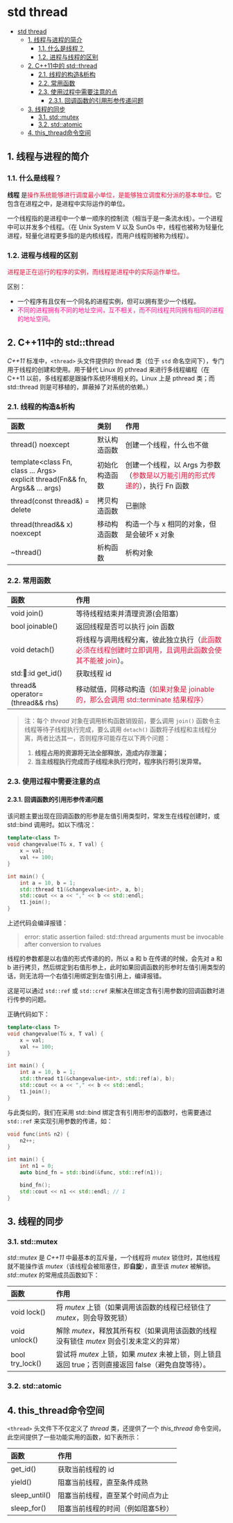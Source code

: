 # std thread

<!-- TOC -->

- [std thread](#std-thread)
  - [1. 线程与进程的简介](#1-线程与进程的简介)
    - [1.1. 什么是线程？](#11-什么是线程)
    - [1.2. 进程与线程的区别](#12-进程与线程的区别)
  - [2. C++11中的 std::thread](#2-c11中的-stdthread)
    - [2.1. 线程的构造&析构](#21-线程的构造析构)
    - [2.2. 常用函数](#22-常用函数)
    - [2.3. 使用过程中需要注意的点](#23-使用过程中需要注意的点)
      - [2.3.1. 回调函数的引用形参传递问题](#231-回调函数的引用形参传递问题)
  - [3. 线程的同步](#3-线程的同步)
    - [3.1. std::mutex](#31-stdmutex)
    - [3.2. std::atomic](#32-stdatomic)
  - [4. this_thread命令空间](#4-this_thread命令空间)

<!-- /TOC -->

## 1. 线程与进程的简介

### 1.1. 什么是线程？

**线程** 是<font color=Crimson>操作系统能够进行调度最小单位，是能够独立调度和分派的基本单位。</font>它包含在进程之中，是进程中实际运作的单位。

一个线程指的是进程中一个单一顺序的控制流（相当于是一条流水线）。一个进程中可以并发多个线程。（在 Unix System V 以及 SunOs 中，线程也被称为轻量化进程，轻量化进程更多指的是内核线程，而用户线程则被称为线程）。

### 1.2. 进程与线程的区别

<font color=Crimson>进程是正在运行的程序的实例，而线程是进程中的实际运作单位。</font>

区别：

- 一个程序有且仅有一个同名的进程实例，但可以拥有至少一个线程。
- <font color=DeepPink>不同的进程拥有不同的地址空间，互不相关，而不同线程共同拥有相同的进程的地址空间。</font>

## 2. C++11中的 std::thread

*C++11* 标准中，`<thread>` 头文件提供的 thread 类（位于 `std` 命名空间下），专门用于线程的创建和使用。用于替代 Linux 的 pthread 来进行多线程编程（在 C++11 以前，多线程都是跟操作系统环境相关的。Linux 上是 pthread 类；而 std::thread 则是可移植的，屏蔽掉了对系统的依赖。）

### 2.1. 线程的构造&析构

| 函数 | 类别 | 作用 |
| :--- | :--- | :--- |
| thread() noexcept | 默认构造函数 | 创建一个线程，什么也不做 |
| template\<class Fn, class ... Args\> <br> explicit thread(Fn&& fn, Args&& ... args) | 初始化构造函数 | 创建一个线程，以 Args 为参数（<font color=Crimson>参数是以万能引用的形式传递的</font>），执行 Fn 函数 |
| thread(const thread&) = delete | 拷贝构造函数 | 已删除 |
| thread(thread&& x) noexcept | 移动构造函数 | 构造一个与 x 相同的对象，但是会破坏 x 对象|
| ~thread() | 析构函数 | 析构对象 |

### 2.2. 常用函数

| 函数 |作用 |
| :--- | :--- |
| void join() | 等待线程结束并清理资源(会阻塞) |
| bool joinable() | 返回线程是否可以执行 join 函数 |
| void detach() | 将线程与调用线程分离，彼此独立执行（<font color=Crimson>此函数必须在线程创建时立即调用，且调用此函数会使其不能被 join</font>）。 |
| std::thread::id get_id() | 获取线程 id |
| thread& operator=(thread&& rhs) | 移动赋值，同移动构造（<font color=Crimson>如果对象是 joinable 的，那么会调用 std::terminate 结果程序）</font> |

> 注：每个 *thread* 对象在调用析构函数销毁前，要么调用 `join()` 函数令主线程等待子线程执行完成，要么调用 `detach()` 函数将子线程和主线程分离，两者比选其一，否则程序可能存在以下两个问题：
>
> 1. **线程占用的资源将无法全部释放，造成内存泄漏；**
> 2. **当主线程执行完成而子线程未执行完时，程序执行将引发异常。**

### 2.3. 使用过程中需要注意的点

#### 2.3.1. 回调函数的引用形参传递问题

该问题主要出现在回调函数的形参是左值引用类型时，常发生在线程创建时，或 std::bind 调用时。如以下i情况：

```c++
template<class T>
void changevalue(T& x, T val) {
    x = val;
    val += 100;
}

int main() {
    int a = 10, b = 1;
    std::thread t1(&changevalue<int>, a, b);
    std::cout << a << "," << b << std::endl;
    t1.join();
}
```

上述代码会编译报错：

> error: static assertion failed: std::thread arguments must be invocable after conversion to rvalues

线程的参数都是以右值的形式传递的的，所以 a 和 b 在传递的时候，会先对 a 和 b 进行拷贝，然后绑定到右值形参上，此时如果回调函数的形参时左值引用类型的话，则无法将一个右值引用绑定到左值引用上，编译报错。

这是可以通过 `std::ref` 或 `std::cref` 来解决在绑定含有引用参数的回调函数时进行传参的问题。

正确代码如下：

```c++
template<class T>
void changevalue(T& x, T val) {
    x = val;
    val += 100;
}

int main() {
    int a = 10, b = 1;
    std::thread t1(&changevalue<int>, std::ref(a), b);
    std::cout << a << "," << b << std::endl;
    t1.join();
}
```

与此类似的，我们在采用 std::bind 绑定含有引用形参的函数时，也需要通过 `std::ref` 来实现引用参数的传递，如：

```c++
void func(int& n2) {
    n2++;
}

int main() {
    int n1 = 0;
    auto bind_fn = std::bind(&func, std::ref(n1));

    bind_fn();
    std::cout << n1 << std::endl; // 1
}
```

## 3. 线程的同步

### 3.1. std::mutex

*std::mutex* 是 *C++11* 中最基本的互斥量，一个线程将 *mutex* 锁住时，其他线程就不能操作该 *mutex*（该线程会被阻塞住，即**自旋**），直至该 *mutex* 被解锁。*std::mutex* 的常用成员函数如下：

| 函数 |作用 |
| :--- | :--- |
| void lock() | 将 *mutex* 上锁（如果调用该函数的线程已经锁住了 *mutex*，则会导致死锁）|
| void unlock() | 解除 *mutex*，释放其所有权（如果调用该函数的线程没有锁住 *mutex* 则会引发未定义的异常） |
| bool try_lock() | 尝试将 *mutex* 上锁，如果 *mutex* 未被上锁，则上锁且返回 true；否则直接返回 false（避免自旋等待）。|

### 3.2. std::atomic

## 4. this_thread命令空间

`<thread>` 头文件下不仅定义了 *thread* 类，还提供了一个 *this_thread* 命令空间，此空间提供了一些功能实用的函数，如下表所示：

| 函数 |作用 |
| :--- | :--- |
| get_id() | 获取当前线程的 id |
| yield() | 阻塞当前线程，直至条件成熟 |
| sleep_until() | 阻塞当前线程，直至某个时间点为止 |
| sleep_for() | 阻塞当前线程的时间（例如阻塞5秒）|
